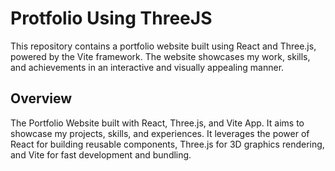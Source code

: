 # Protfolio Using ThreeJS
This repository contains a portfolio website built using React and Three.js, powered by the Vite framework. The website showcases my work, skills, and achievements in an interactive and visually appealing manner.
 ## Overview
The Portfolio Website built with React, Three.js, and Vite App. It aims to showcase my projects, skills, and experiences. It leverages the power of React for building reusable components, Three.js for 3D graphics rendering, and Vite for fast development and bundling.
